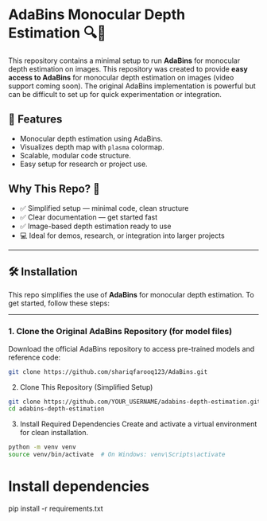 # AdaBins Monocular Depth Estimation 🔍📏

This repository contains a minimal setup to run **AdaBins** for monocular depth estimation on images. 
This repository was created to provide **easy access to AdaBins** for monocular depth estimation on images (video support coming soon). The original AdaBins implementation is powerful but can be difficult to set up for quick experimentation or integration.

## 🚀 Features

- Monocular depth estimation using AdaBins.
- Visualizes depth map with `plasma` colormap.
- Scalable, modular code structure.
- Easy setup for research or project use.

## Why This Repo? 🤔

- ✅ Simplified setup — minimal code, clean structure
- ✅ Clear documentation — get started fast
- ✅ Image-based depth estimation ready to use
- 💻 Ideal for demos, research, or integration into larger projects

---

## 🛠️ Installation

This repo simplifies the use of **AdaBins** for monocular depth estimation. To get started, follow these steps:

---

### 1. Clone the Original AdaBins Repository (for model files)

Download the official AdaBins repository to access pre-trained models and reference code:

```bash
git clone https://github.com/shariqfarooq123/AdaBins.git
```

2. Clone This Repository (Simplified Setup)
```bash
git clone https://github.com/YOUR_USERNAME/adabins-depth-estimation.git
cd adabins-depth-estimation
```
3. Install Required Dependencies
Create and activate a virtual environment for clean installation.
```bash
python -m venv venv
source venv/bin/activate  # On Windows: venv\Scripts\activate
```
# Install dependencies
pip install -r requirements.txt
